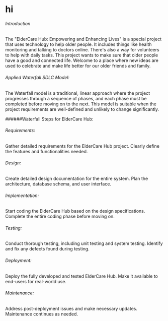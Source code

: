 # hi
###### Introduction
The "ElderCare Hub: Empowering and Enhancing Lives" is a special project that uses technology to help older people. It includes things like health monitoring and talking to doctors online. There's also a way for volunteers to help with daily tasks. This project wants to make sure that older people have a good and connected life. Welcome to a place where new ideas are used to celebrate and make life better for our older friends and family.

 ###### Applied Waterfall SDLC Model:
The Waterfall model is a traditional, linear approach where the project progresses through a sequence of phases, and each phase must be completed before moving on to the next. This model is suitable when the project requirements are well-defined and unlikely to change significantly.

######Waterfall Steps for ElderCare Hub:
###### Requirements:
Gather detailed requirements for the ElderCare Hub project.
Clearly define the features and functionalities needed.

###### Design:
Create detailed design documentation for the entire system.
Plan the architecture, database schema, and user interface.

###### Implementation:
Start coding the ElderCare Hub based on the design specifications.
Complete the entire coding phase before moving on.

###### Testing:
Conduct thorough testing, including unit testing and system testing.
Identify and fix any defects found during testing.

###### Deployment:
Deploy the fully developed and tested ElderCare Hub.
Make it available to end-users for real-world use.

###### Maintenance:
Address post-deployment issues and make necessary updates.
Maintenance continues as needed.
